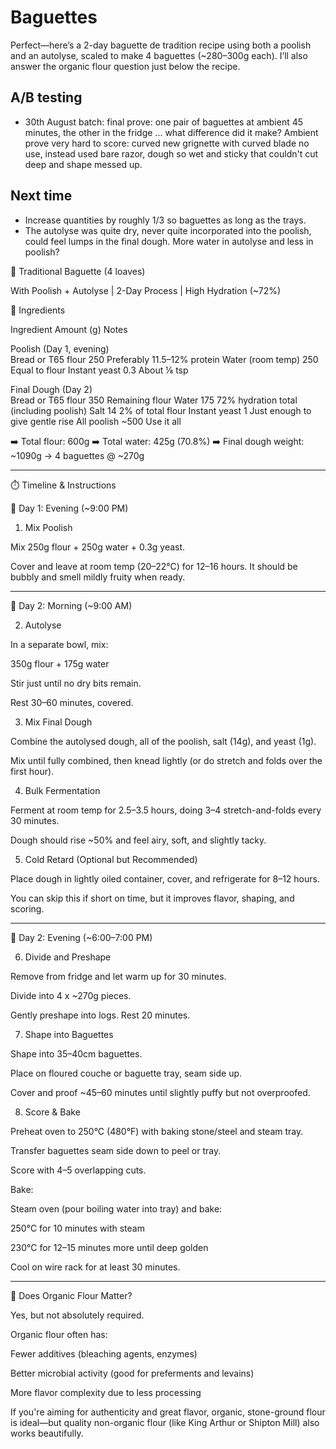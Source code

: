 # Baguettes

Perfect—here’s a 2-day baguette de tradition recipe using both a poolish and an autolyse, scaled to make 4 baguettes (~280–300g each). I’ll also answer the organic flour question just below the recipe.

## A/B testing

- 30th August batch: final prove: one pair of baguettes at ambient 45 minutes, the other in the fridge ... what difference did it make? Ambient prove very hard to score: curved new grignette with curved blade no use, instead used bare razor, dough so wet and sticky that couldn't cut deep and shape messed up.

## Next time

- Increase quantities by roughly 1/3 so baguettes as long as the trays.
- The autolyse was quite dry, never quite incorporated into the poolish, could feel lumps in the final dough. More water in autolyse and less in poolish?

🥖 Traditional Baguette (4 loaves)

With Poolish + Autolyse | 2-Day Process | High Hydration (~72%)

🧾 Ingredients

Ingredient	Amount (g)	Notes

Poolish (Day 1, evening)		
Bread or T65 flour	250	Preferably 11.5–12% protein
Water (room temp)	250	Equal to flour
Instant yeast	0.3	About ⅛ tsp
		
Final Dough (Day 2)		
Bread or T65 flour	350	Remaining flour
Water	175	72% hydration total (including poolish)
Salt	14	2% of total flour
Instant yeast	1	Just enough to give gentle rise
All poolish	~500	Use it all


➡️ Total flour: 600g
➡️ Total water: 425g (70.8%)
➡️ Final dough weight: ~1090g → 4 baguettes @ ~270g


---

⏱️ Timeline & Instructions

📆 Day 1: Evening (~9:00 PM)

1. Mix Poolish

Mix 250g flour + 250g water + 0.3g yeast.

Cover and leave at room temp (20–22°C) for 12–16 hours. It should be bubbly and smell mildly fruity when ready.



---

📆 Day 2: Morning (~9:00 AM)

2. Autolyse

In a separate bowl, mix:

350g flour + 175g water


Stir just until no dry bits remain.

Rest 30–60 minutes, covered.


3. Mix Final Dough

Combine the autolysed dough, all of the poolish, salt (14g), and yeast (1g).

Mix until fully combined, then knead lightly (or do stretch and folds over the first hour).


4. Bulk Fermentation

Ferment at room temp for 2.5–3.5 hours, doing 3–4 stretch-and-folds every 30 minutes.

Dough should rise ~50% and feel airy, soft, and slightly tacky.


5. Cold Retard (Optional but Recommended)

Place dough in lightly oiled container, cover, and refrigerate for 8–12 hours.

You can skip this if short on time, but it improves flavor, shaping, and scoring.



---

📆 Day 2: Evening (~6:00–7:00 PM)

6. Divide and Preshape

Remove from fridge and let warm up for 30 minutes.

Divide into 4 x ~270g pieces.

Gently preshape into logs. Rest 20 minutes.


7. Shape into Baguettes

Shape into 35–40cm baguettes.

Place on floured couche or baguette tray, seam side up.

Cover and proof ~45–60 minutes until slightly puffy but not overproofed.


8. Score & Bake

Preheat oven to 250°C (480°F) with baking stone/steel and steam tray.

Transfer baguettes seam side down to peel or tray.

Score with 4–5 overlapping cuts.


Bake:

Steam oven (pour boiling water into tray) and bake:

250°C for 10 minutes with steam

230°C for 12–15 minutes more until deep golden



Cool on wire rack for at least 30 minutes.


---

🌾 Does Organic Flour Matter?

Yes, but not absolutely required.

Organic flour often has:

Fewer additives (bleaching agents, enzymes)

Better microbial activity (good for preferments and levains)

More flavor complexity due to less processing


If you're aiming for authenticity and great flavor, organic, stone-ground flour is ideal—but quality non-organic flour (like King Arthur or Shipton Mill) also works beautifully.